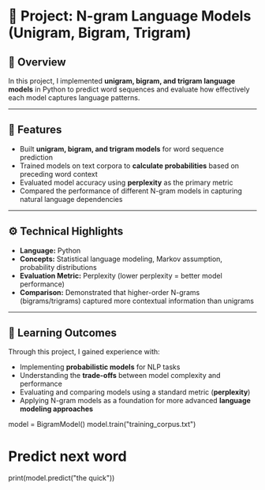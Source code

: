 # 📝 Project: N-gram Language Models (Unigram, Bigram, Trigram)

## 📖 Overview
In this project, I implemented **unigram, bigram, and trigram language models** in Python to predict word sequences and evaluate how effectively each model captures language patterns.  

---

## 🚀 Features
- Built **unigram, bigram, and trigram models** for word sequence prediction  
- Trained models on text corpora to **calculate probabilities** based on preceding word context  
- Evaluated model accuracy using **perplexity** as the primary metric  
- Compared the performance of different N-gram models in capturing natural language dependencies  

---

## ⚙️ Technical Highlights
- **Language:** Python  
- **Concepts:** Statistical language modeling, Markov assumption, probability distributions  
- **Evaluation Metric:** Perplexity (lower perplexity = better model performance)  
- **Comparison:** Demonstrated that higher-order N-grams (bigrams/trigrams) captured more contextual information than unigrams  

---

## 🧩 Learning Outcomes
Through this project, I gained experience with:
- Implementing **probabilistic models** for NLP tasks  
- Understanding the **trade-offs** between model complexity and performance  
- Evaluating and comparing models using a standard metric (**perplexity**)  
- Applying N-gram models as a foundation for more advanced **language modeling approaches**  

model = BigramModel()
model.train("training_corpus.txt")

# Predict next word
print(model.predict("the quick"))

